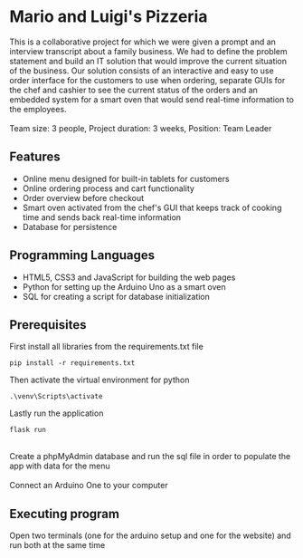# Mario and Luigi's Pizzeria

This is a collaborative project for which we were given a prompt and an interview transcript about a family business. We had to define the problem statement and build an IT solution that would improve the current situation of the business. Our solution consists of an interactive and easy to use order interface for the customers to use when ordering, separate GUIs for the chef and cashier to see the current status of the orders and an embedded system for a smart oven that would send real-time information to the employees.
<br/><br/>Team size: 3 people, Project duration: 3 weeks, Position: Team Leader

## Features
* Online menu designed for built-in tablets for customers
* Online ordering process and cart functionality
* Order overview before checkout
* Smart oven activated from the chef's GUI that keeps track of cooking time and sends back real-time information
* Database for persistence

## Programming Languages

* HTML5, CSS3 and JavaScript for building the web pages
* Python for setting up the Arduino Uno as a smart oven
* SQL for creating a script for database initialization

## Prerequisites
First install all libraries from the requirements.txt file
```
pip install -r requirements.txt
```
Then activate the virtual environment for python
```
.\venv\Scripts\activate
```
Lastly run the application
```
flask run
```
<br/>
Create a phpMyAdmin database and run the sql file in order to populate the app with data for the menu
<br/><br/>
Connect an Arduino One to your computer

## Executing program
Open two terminals (one for the arduino setup and one for the website) and run both at the same time
